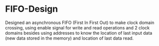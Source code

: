 # FIFO-Design
Designed an asynchronous FIFO (First In First Out) to make clock domain crossing, using enable signal for write and read operations and 2 clock domains besides using addresses to know the location of last input data (new data stored in the memory) and location of last data read.
